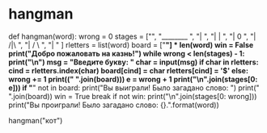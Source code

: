 # hangman
def hangman(word):
    wrong = 0
    stages = ["",
             "________        ",
             "|               ",
             "|        |      ",
             "|        0      ",
             "|       /|\     ",
             "|       / \     ",
             "|               "
              ]
    rletters = list(word)
    board = ["__"] * len(word)
    win = False
    print("Добро пожаловать на казнь!")
    while wrong < len(stages) - 1:
        print("\n")
        msg = "Введите букву: "
        char = input(msg)
        if char in rletters:
            cind = rletters.index(char)
            board[cind] = char
            rletters[cind] = '$'
        else:
            wrong += 1
        print((" ".join(board)))
        e = wrong + 1
        print("\n".join(stages[0: e]))
        if "__" not in board:
            print("Вы выиграли! Было загадано слово: ")
            print(" ".join(board))
            win = True
            break
    if not win:
        print("\n".join(stages[0: wrong]))
        print("Вы проиграли! Было загадано слово: {}.".format(word))

hangman("кот")
